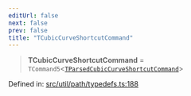 ```yaml
---
editUrl: false
next: false
prev: false
title: "TCubicCurveShortcutCommand"
---
```


> **TCubicCurveShortcutCommand** = `TCommand5`\<[`TParsedCubicCurveShortcutCommand`](/api/type-aliases/tparsedcubiccurveshortcutcommand/)\>

Defined in: [src/util/path/typedefs.ts:188](https://github.com/fabricjs/fabric.js/blob/8206f10a405480a7ba988ff6cfdde6412c1f13f8/src/util/path/typedefs.ts#L188)
